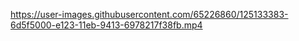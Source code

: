 


https://user-images.githubusercontent.com/65226860/125133383-6d5f5000-e123-11eb-9413-6978217f38fb.mp4


